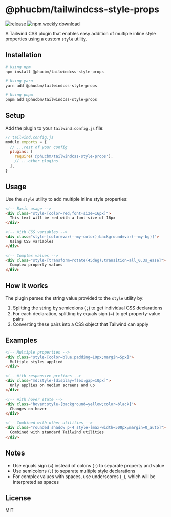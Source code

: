 # @phucbm/tailwindcss-style-props

[![release](https://badgen.net/github/release/phucbm/tailwindcss-style-props/)](https://www.npmjs.com/package/@phucbm/tailwindcss-style-props)
[![npm weekly download](https://badgen.net/npm/dm/@phucbm/tailwindcss-style-props)](https://www.npmjs.com/package/@phucbm/tailwindcss-style-props)

A Tailwind CSS plugin that enables easy addition of multiple inline style properties using a custom `style` utility.

## Installation

```bash
# Using npm
npm install @phucbm/tailwindcss-style-props

# Using yarn
yarn add @phucbm/tailwindcss-style-props

# Using pnpm
pnpm add @phucbm/tailwindcss-style-props
```

## Setup

Add the plugin to your `tailwind.config.js` file:

```js
// tailwind.config.js
module.exports = {
  // ...rest of your config
  plugins: [
    require('@phucbm/tailwindcss-style-props'),
    // ...other plugins
  ],
}
```

## Usage

Use the `style` utility to add multiple inline style properties:

```html
<!-- Basic usage -->
<div class="style-[color=red;font-size=16px]">
  This text will be red with a font-size of 16px
</div>

<!-- With CSS variables -->
<div class="style-[color=var(--my-color);background=var(--my-bg)]">
  Using CSS variables
</div>

<!-- Complex values -->
<div class="style-[transform=rotate(45deg);transition=all_0.3s_ease]">
  Complex property values
</div>
```

## How it works

The plugin parses the string value provided to the `style` utility by:

1. Splitting the string by semicolons (`;`) to get individual CSS declarations
2. For each declaration, splitting by equals sign (`=`) to get property-value pairs
3. Converting these pairs into a CSS object that Tailwind can apply

## Examples

```html
<!-- Multiple properties -->
<div class="style-[color=blue;padding=10px;margin=5px]">
  Multiple styles applied
</div>

<!-- With responsive prefixes -->
<div class="md:style-[display=flex;gap=10px]">
  Only applies on medium screens and up
</div>

<!-- With hover state -->
<div class="hover:style-[background=yellow;color=black]">
  Changes on hover
</div>

<!-- Combined with other utilities -->
<div class="rounded shadow p-4 style-[max-width=500px;margin=0_auto]">
  Combined with standard Tailwind utilities
</div>
```

## Notes

- Use equals sign (`=`) instead of colons (`:`) to separate property and value
- Use semicolons (`;`) to separate multiple style declarations
- For complex values with spaces, use underscores (`_`), which will be interpreted as spaces

## License

MIT